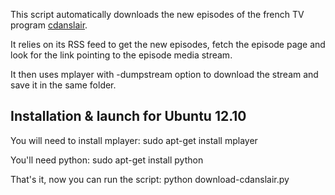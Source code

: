 This script automatically downloads the new episodes of the french TV program [cdanslair](http://www.france5.fr/c-dans-l-air).

It relies on its RSS feed to get the new episodes, fetch the episode page and look for the link pointing to the episode media stream.

It then uses mplayer with -dumpstream option to download the stream and save it in the same folder.

## Installation & launch for Ubuntu 12.10
You will need to install mplayer:
sudo apt-get install mplayer

You'll need python:
sudo apt-get install python

That's it, now you can run the script:
python download-cdanslair.py

